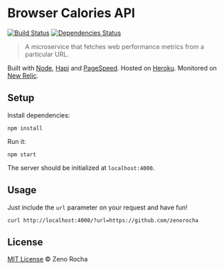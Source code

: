 # Browser Calories API

[![Build Status](http://img.shields.io/travis/zenorocha/browser-calories-api/master.svg?style=flat)](https://travis-ci.org/zenorocha/browser-calories-api)
[![Dependencies Status](http://img.shields.io/david/zenorocha/browser-calories-api.svg?style=flat)](https://david-dm.org/zenorocha/browser-calories-api)

> A microservice that fetches web performance metrics from a particular URL.

Built with [Node](http://nodejs.org/), [Hapi](http://hapijs.com/) and [PageSpeed](https://developers.google.com/speed/docs/insights/v2/getting-started). Hosted on [Heroku](https://heroku.com/). Monitored on [New Relic](https://newrelic.com/).

## Setup

Install dependencies:

```
npm install
```

Run it:

```
npm start
```

The server should be initialized at `localhost:4000`.

## Usage

Just include the `url` parameter on your request and have fun!

```
curl http://localhost:4000/?url=https://github.com/zenorocha
```

## License

[MIT License](http://zenorocha.mit-license.org/) © Zeno Rocha

